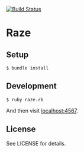 [![Build Status](https://travis-ci.com/bergren2/raze.svg?branch=master)](https://travis-ci.com/bergren2/raze)

# Raze

## Setup

    $ bundle install

## Development

    $ ruby raze.rb

And then visit [localhost:4567](http://localhost:4567/).

## License

See LICENSE for details.
